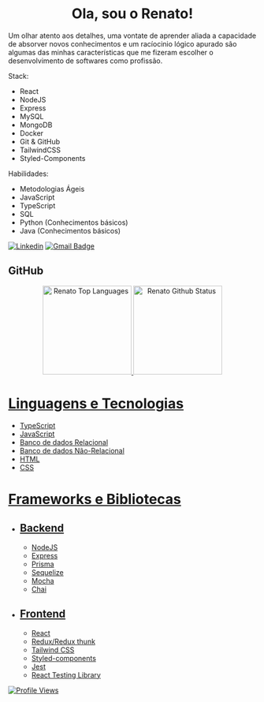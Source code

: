 <h1 align="center">Ola, sou o Renato!</h1>

<p>Um olhar atento aos detalhes, uma vontate de aprender aliada a capacidade de absorver novos conhecimentos e um racíocinio lógico apurado são algumas das minhas características que me fizeram escolher o desenvolvimento de softwares como profissão.</p>


 Stack:
- React
- NodeJS
- Express
- MySQL
- MongoDB
- Docker
- Git & GitHub
- TailwindCSS
- Styled-Components

Habilidades:
- Metodologias Ágeis
- JavaScript
- TypeScript
- SQL
- Python (Conhecimentos básicos)
- Java (Conhecimentos básicos)



[![Linkedin](https://img.shields.io/badge/-LinkedIn-blue?style=flat&logo=Linkedin&logoColor=white)](https://www.linkedin.com/in/renatolmendes/)
[![Gmail Badge](https://img.shields.io/badge/-mendeslrenato@gmail.com-006bed?style=flat-square&logo=Gmail&logoColor=white&link=mailto:mendeslrenato@gmail.com)](mailto:mendeslrenato@gmail.com)

## GitHub

<div align="center">
 <a href="https://www.linkedin.com/in/renatolmendes/">
  <img height="180em" alt="Renato Top Languages" src="https://github-readme-stats.vercel.app/api/top-langs?username=natomendes&layout=compact&theme=tokyonight&hide_border=true&bg_color=0D1117"/>
  <img height="180em" alt="Renato Github Status" src="https://github-readme-stats.vercel.app/api?username=natomendes&show_icons=true&theme=tokyonight"/>
</div>
 
 <div>
  <h1>Linguagens e Tecnologias</h1>
  <ul>
   <li>TypeScript</li>
   <li>JavaScript</li>
   <li>Banco de dados Relacional</li>
   <li>Banco de dados Não-Relacional</li>
   <li>HTML</li>
   <li>CSS</li>
  </ul>
  <h1>Frameworks e Bibliotecas</h1>
  <ul>
    <li>
      <h2>Backend</h2>
      <ul>
          <li>NodeJS</li>
          <li>Express</li>
          <li>Prisma</li>
          <li>Sequelize</li>
          <li>Mocha</li>
          <li>Chai</li>
      </ul>
    </li>
    <li>
      <h2>Frontend</h2>
      <ul>
          <li>React</li>          
          <li>Redux/Redux thunk</li>       
          <li>Tailwind CSS</li>       
          <li>Styled-components</li>       
          <li>Jest</li>
          <li>React Testing Library</li>
      </ul>
    </li>
  </ul>
</div>
 
  <!-- <img align="center" src="https://img.shields.io/badge/tailwindcss-%2338B2AC.svg?style=for-the-badge&logo=tailwind-css&logoColor=white" /> --> 
 
 ![Profile Views](https://gpvc.arturio.dev/natomendes)

